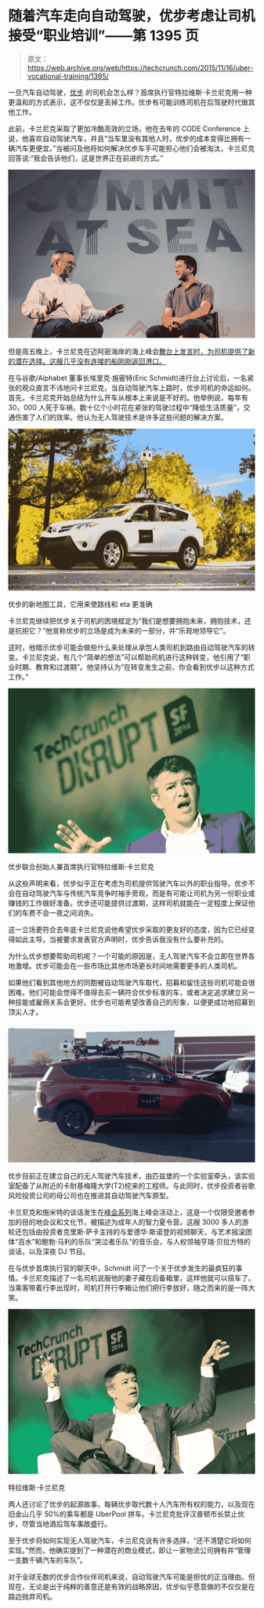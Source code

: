 # 随着汽车走向自动驾驶，优步考虑让司机接受“职业培训”——第 1395 页

> 原文：<https://web.archive.org/web/https://techcrunch.com/2015/11/16/uber-vocational-training/1395/>

一旦汽车自动驾驶，[优步](https://web.archive.org/web/20200216165458/https://crunchbase.com/organization/uber) 的司机会怎么样？首席执行官特拉维斯·卡兰尼克用一种更温和的方式表示，这不仅仅是丢掉工作。优步有可能训练司机在后驾驶时代做其他工作。

此前，卡兰尼克采取了更加冷酷高效的立场，他在去年的 CODE Conference 上说，他喜欢自动驾驶汽车，并且“当车里没有其他人时，优步的成本变得比拥有一辆汽车更便宜。”当被问及他将如何解决优步车手可能担心他们会被淘汰，卡兰尼克回答说:“我会告诉他们，这是世界正在前进的方式。”

![Summit At Sea](img/39a1640af74d6036d07ea5988eef9414.png)

但是周五晚上，卡兰尼克在迈阿密海岸的海上峰会[舞台上发言时，为司机提供了新的潜在选择。这艘几乎没有连接的船刚刚返回港口。](https://web.archive.org/web/20200216165458/http://sas.summit.co/)

在与谷歌/Alphabet 董事长埃里克·施密特(Eric Schmidt)进行台上讨论后，一名紧张的观众直言不讳地问卡兰尼克，当自动驾驶汽车上路时，优步司机的命运如何。首先，卡兰尼克开始总结为什么开车从根本上来说是不好的。他举例说，每年有 30，000 人死于车祸，数十亿个小时花在紧张的驾驶过程中“降低生活质量”，交通伤害了人们的效率。他认为无人驾驶技术是许多这些问题的解决方案。

![img_3273](img/61c1fefc88ea46b6b740ffd084eb64b6.png)

优步的新地图工具，它用来使路线和 eta 更准确

卡兰尼克继续把优步关于司机的困境框定为“我们是想要拥抱未来，拥抱技术，还是抗拒它？”他宣称优步的立场是成为未来的一部分，并“乐观地领导它”。

这时，他暗示优步可能会做些什么来处理从承包人类司机到路由自动驾驶汽车的转变。卡兰尼克说，有几个“简单的想法”可以帮助司机进行这种转变，他引用了“职业时期、教育和过渡期”。他坚持认为“在转变发生之前，你会看到优步以这种方式工作。”

![kalanick14](img/713a62e82a1d390caaa59a55361074ba.png)

优步联合创始人兼首席执行官特拉维斯·卡兰尼克

从这些声明来看，优步似乎正在考虑为司机提供驾驶汽车以外的职业指导。优步不会在自动驾驶汽车与传统汽车竞争时袖手旁观，而是有可能让司机为另一份职业或赚钱的工作做好准备。优步还可能提供过渡期，这样司机就能在一定程度上保证他们的车费不会一夜之间消失。

这一立场更符合去年底卡兰尼克说他希望优步采取的更友好的态度，因为它已经变得如此主导。当被要求发表官方声明时，优步告诉我没有什么要补充的。

为什么优步想要帮助司机呢？一个可能的原因是，无人驾驶汽车不会立即在世界各地激增。优步可能会在一些市场比其他市场更长时间地需要更多的人类司机。

如果他们看到其他地方的同胞被自动驾驶汽车取代，招募和留住这些司机可能会很困难。他们可能会觉得不值得去买一辆符合优步标准的车，或者决定追求建立另一种技能或雇佣关系会更好。优步也可能希望改善自己的形象，以便更成功地招募到顶尖人才。

![img_3276](img/e2739abafe6976ca9a6800ca98fabcae.png)

优步目前正在建立自己的无人驾驶汽车技术，由匹兹堡的一个实验室牵头，该实验室配备了从附近的卡耐基梅隆大学(T2)挖来的工程师。与此同时，优步投资者谷歌风险投资公司的母公司也在推进其自动驾驶汽车原型。

卡兰尼克和施米特的谈话发生在[峰会系列](https://web.archive.org/web/20200216165458/http://www.summit.co/series/)海上峰会活动上，这是一个仅限受邀者参加的目的地会议和文化节，被描述为成年人的智力夏令营。这艘 3000 多人的游轮还包括由投资者克里斯·萨卡主持的与爱德华·斯诺登的视频聊天，与艺术摇滚团体“百水”和鲍勃·马利的乐队“哭泣者乐队”的音乐会，与人权领袖亨瑞·贝拉方特的谈话，以及深夜 DJ 节目。

在与优步首席执行官的聊天中，Schmidt 问了一个关于优步发生的最疯狂的事情。卡兰尼克描述了一名司机说服他的妻子藏在后备箱里，这样他就可以搭车了。当乘客带着行李出现时，司机打开行李箱让他们把行李放好，随之而来的是一阵大笑。

![kalanick11](img/f045be0607023ebb18962aac5861bc27.png)

特拉维斯·卡兰尼克

两人还讨论了优步的起源故事，每辆优步取代数十人汽车所有权的能力，以及现在旧金山几乎 50%的乘车都是 UberPool 拼车。卡兰尼克批评汉普顿市长禁止优步，尽管当地酒后驾车事故盛行。

至于优步将如何实现无人驾驶汽车，卡兰尼克说有许多选择，“还不清楚它将如何实现。”然而，他确实提到了一种潜在的商业模式，即让一家物流公司拥有并“管理一支数千辆汽车的车队”。

对于全球无数的优步合作伙伴司机来说，自动驾驶汽车可能是担忧的正当理由。但现在，无论是出于纯粹的善意还是有效的战略原因，优步似乎愿意做的不仅仅是在路边抛弃司机。